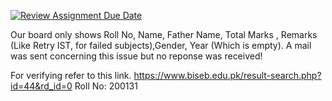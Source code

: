 [![Review Assignment Due Date](https://classroom.github.com/assets/deadline-readme-button-24ddc0f5d75046c5622901739e7c5dd533143b0c8e959d652212380cedb1ea36.svg)](https://classroom.github.com/a/c9dJmUSy)

Our board only shows Roll No, Name, Father Name, Total Marks , Remarks (Like Retry IST, for failed subjects),Gender, Year (Which is empty).
A mail was sent concerning this issue but no reponse was received!

For verifying refer to this link.
https://www.biseb.edu.pk/result-search.php?id=44&rd_id=0
Roll No: 200131
